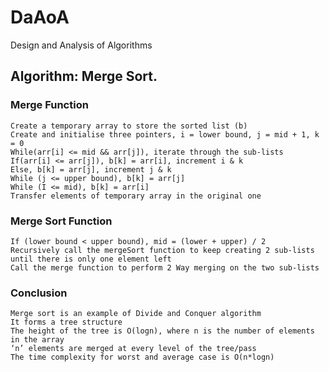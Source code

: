 # DaAoA

Design and Analysis of Algorithms

  ## Algorithm: Merge Sort.
  
  ### Merge Function
  
    Create a temporary array to store the sorted list (b)
    Create and initialise three pointers, i = lower bound, j = mid + 1, k = 0
    While(arr[i] <= mid && arr[j]), iterate through the sub-lists
    If(arr[i] <= arr[j]), b[k] = arr[i], increment i & k
    Else, b[k] = arr[j], increment j & k
    While (j <= upper bound), b[k] = arr[j]
    While (I <= mid), b[k] = arr[i]
    Transfer elements of temporary array in the original one

  ### Merge Sort Function
  
    If (lower bound < upper bound), mid = (lower + upper) / 2
    Recursively call the mergeSort function to keep creating 2 sub-lists until there is only one element left
    Call the merge function to perform 2 Way merging on the two sub-lists

  ### Conclusion
  
    Merge sort is an example of Divide and Conquer algorithm
    It forms a tree structure
    The height of the tree is O(logn), where n is the number of elements in the array
    ‘n’ elements are merged at every level of the tree/pass
    The time complexity for worst and average case is O(n*logn)
